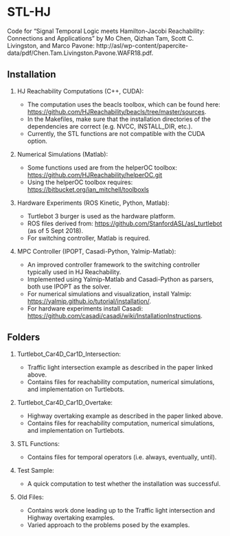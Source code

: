 # STL-HJ
Code for “Signal Temporal Logic meets Hamilton-Jacobi Reachability: Connections and Applications” by Mo Chen, Qizhan Tam, Scott C. Livingston, and Marco Pavone: 
http://asl/wp-content/papercite-data/pdf/Chen.Tam.Livingston.Pavone.WAFR18.pdf.

## Installation 
1. HJ Reachability Computations (C++, CUDA):
   - The computation uses the beacls toolbox, which can be found here: https://github.com/HJReachability/beacls/tree/master/sources.
   - In the Makefiles, make sure that the installation directories of the dependencies are correct (e.g. NVCC, INSTALL_DIR, etc.).
   - Currently, the STL functions are not compatible with the CUDA option.

2. Numerical Simulations (Matlab):
   - Some functions used are from the helperOC toolbox: https://github.com/HJReachability/helperOC.git
   - Using the helperOC toolbox requires: https://bitbucket.org/ian_mitchell/toolboxls

3. Hardware Experiments (ROS Kinetic, Python, Matlab):
   - Turtlebot 3 burger is used as the hardware platform.
   - ROS files derived from: https://github.com/StanfordASL/asl_turtlebot (as of 5 Sept 2018).
   - For switching controller, Matlab is required.

4. MPC Controller (IPOPT, Casadi-Python, Yalmip-Matlab):
   - An improved controller framework to the switching controller typically used in HJ Reachability. 
   - Implemented using Yalmip-Matlab and Casadi-Python as parsers, both use IPOPT as the solver.
   - For numerical simulations and visualization, install Yalmip: https://yalmip.github.io/tutorial/installation/.
   - For hardware experiments install Casadi: https://github.com/casadi/casadi/wiki/InstallationInstructions.

## Folders
1. Turtlebot_Car4D_Car1D_Intersection: 
   - Traffic light intersection example as described in the paper linked above.
   - Contains files for reachability computation, numerical simulations, and implementation on Turtlebots.

2. Turtlebot_Car4D_Car1D_Overtake:
   - Highway overtaking example as described in the paper linked above.
   - Contains files for reachability computation, numerical simulations, and implementation on Turtlebots.

3. STL Functions:
   - Contains files for temporal operators (i.e. always, eventually, until).

4. Test Sample:
   - A quick computation to test whether the installation was successful.

5. Old Files:
   - Contains work done leading up to the Traffic light intersection and Highway overtaking examples.
   - Varied approach to the problems posed by the examples.



